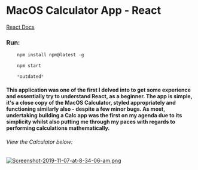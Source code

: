 # MacOS Calculator App - React

[React Docs](https://vuejs.org/v2/guide/)

### Run:

```javascript
    npm install npm@latest -g

    npm start

    *outdated*
```

#### This application was one of the first I delved into to get some experience and essentially try to understand React, as a beginner. The app is simple, it's a close copy of the MacOS Calculator, styled appropriately and functioning similarly also - despite a few minor bugs. As most, undertaking building a Calc app was the first on my agenda due to its simplicity whilst also putting me through my paces with regards to performing calculations mathematically.

###### View the Calculator below:

[![Screenshot-2019-11-07-at-8-34-06-am.png](https://i.postimg.cc/dt972HVc/Screenshot-2019-11-07-at-8-34-06-am.png)](https://postimg.cc/9rrFVB9L)
